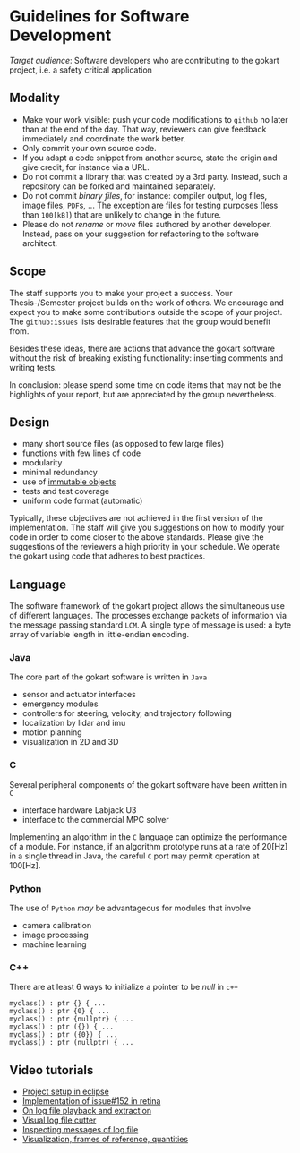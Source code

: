 # Guidelines for Software Development

*Target audience*: Software developers who are contributing to the gokart project, i.e. a safety critical application

## Modality

* Make your work visible: push your code modifications to `github` no later than at the end of the day. That way, reviewers can give feedback immediately and coordinate the work better.
* Only commit your own source code.
* If you adapt a code snippet from another source, state the origin and give credit, for instance via a URL.
* Do not commit a library that was created by a 3rd party. Instead, such a repository can be forked and maintained separately.
* Do not commit *binary files*, for instance: compiler output, log files, image files, `PDF`s, ... The exception are files for testing purposes (less than `100[kB]`) that are unlikely to change in the future.
* Please do not *rename* or *move* files authored by another developer. Instead, pass on your suggestion for refactoring to the software architect.

## Scope

The staff supports you to make your project a success.
Your Thesis-/Semester project builds on the work of others.
We encourage and expect you to make some contributions outside the scope of your project.
The `github:issues` lists desirable features that the group would benefit from.

Besides these ideas, there are actions that advance the gokart software without the risk of breaking existing functionality: inserting comments and writing tests.

In conclusion: please spend some time on code items that may not be the highlights of your report, but are appreciated by the group nevertheless.

## Design

* many short source files (as opposed to few large files)
* functions with few lines of code
* modularity
* minimal redundancy
* use of [immutable objects](https://en.wikipedia.org/wiki/Immutable_object)
* tests and test coverage
* uniform code format (automatic)

Typically, these objectives are not achieved in the first version of the implementation.
The staff will give you suggestions on how to modify your code in order to come closer to the above standards.
Please give the suggestions of the reviewers a high priority in your schedule.
We operate the gokart using code that adheres to best practices.

## Language

The software framework of the gokart project allows the simultaneous use of different languages.
The processes exchange packets of information via the message passing standard `LCM`.
A single type of message is used: a byte array of variable length in little-endian encoding.

### Java

The core part of the gokart software is written in `Java`

* sensor and actuator interfaces
* emergency modules
* controllers for steering, velocity, and trajectory following
* localization by lidar and imu
* motion planning
* visualization in 2D and 3D

### C

Several peripheral components of the gokart software have been written in `C`

* interface hardware Labjack U3
* interface to the commercial MPC solver

Implementing an algorithm in the `C` language can optimize the performance of a module.
For instance, if an algorithm prototype runs at a rate of 20[Hz] in a single thread in Java, the careful `C` port may permit operation at 100[Hz].

### Python

The use of `Python` *may* be advantageous for modules that involve

* camera calibration
* image processing
* machine learning

### C++

There are at least 6 ways to initialize a pointer to be *null* in `c++`

    myclass() : ptr {} { ...
    myclass() : ptr {0} { ...
    myclass() : ptr {nullptr} { ...
    myclass() : ptr ({}) { ...
    myclass() : ptr ({0}) { ...
    myclass() : ptr (nullptr) { ...

## Video tutorials

* [Project setup in eclipse](https://www.youtube.com/watch?v=iHj2akXxlac)
* [Implementation of issue#152 in retina](https://www.youtube.com/watch?v=V4B_6P0z7os)
* [On log file playback and extraction](https://www.youtube.com/watch?v=mKk6MBDqF7o)
* [Visual log file cutter](https://www.youtube.com/watch?v=mKk6MBDqF7o)
* [Inspecting messages of log file](https://www.youtube.com/watch?v=EjDyieCVAlo)
* [Visualization, frames of reference, quantities](https://www.youtube.com/watch?v=UGOe8AF3VF8)
